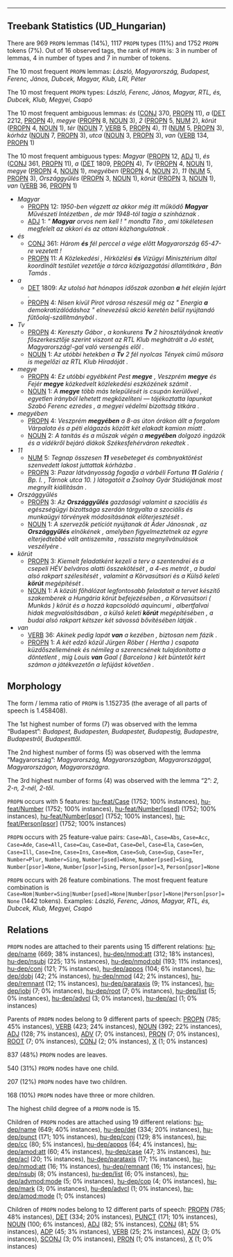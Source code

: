 

--------------------------------------------------------------------------------

## Treebank Statistics (UD_Hungarian)

There are 969 `PROPN` lemmas (14%), 1117 `PROPN` types (11%) and 1752 `PROPN` tokens (7%).
Out of 16 observed tags, the rank of `PROPN` is: 3 in number of lemmas, 4 in number of types and 7 in number of tokens.

The 10 most frequent `PROPN` lemmas: <em>László, Magyarország, Budapest, Ferenc, János, Dubcek, Magyar, Klub, LRI, Péter</em>

The 10 most frequent `PROPN` types:  <em>László, Ferenc, János, Magyar, RTL, és, Dubcek, Klub, Megyei, Csapó</em>

The 10 most frequent ambiguous lemmas: <em>és</em> ([CONJ]() 370, [PROPN]() 11), <em>a</em> ([DET]() 2212, [PROPN]() 4), <em>megye</em> ([PROPN]() 8, [NOUN]() 3), <em>2</em> ([PROPN]() 5, [NUM]() 2), <em>körút</em> ([PROPN]() 4, [NOUN]() 1), <em>tér</em> ([NOUN]() 7, [VERB]() 5, [PROPN]() 4), <em>11</em> ([NUM]() 5, [PROPN]() 3), <em>kórház</em> ([NOUN]() 7, [PROPN]() 3), <em>utca</em> ([NOUN]() 3, [PROPN]() 3), <em>van</em> ([VERB]() 134, [PROPN]() 1)

The 10 most frequent ambiguous types:  <em>Magyar</em> ([PROPN]() 12, [ADJ]() 1), <em>és</em> ([CONJ]() 361, [PROPN]() 11), <em>a</em> ([DET]() 1809, [PROPN]() 4), <em>Tv</em> ([PROPN]() 4, [NOUN]() 1), <em>megye</em> ([PROPN]() 4, [NOUN]() 1), <em>megyében</em> ([PROPN]() 4, [NOUN]() 2), <em>11</em> ([NUM]() 5, [PROPN]() 3), <em>Országgyűlés</em> ([PROPN]() 3, [NOUN]() 1), <em>körút</em> ([PROPN]() 3, [NOUN]() 1), <em>van</em> ([VERB]() 36, [PROPN]() 1)


* <em>Magyar</em>
  * [PROPN]() 12: <em>1950-ben végzett az akkor még itt működő <b>Magyar</b> Művészeti Intézetben , de már 1948-tól tagja a színháznak .</em>
  * [ADJ]() 1: <em>" <b>Magyar</b> orvos nem kell ! " mondta Tito , ami tökéletesen megfelelt az akkori és az ottani közhangulatnak .</em>
* <em>és</em>
  * [CONJ]() 361: <em>Három <b>és</b> fél perccel a vége előtt Magyarország 65-47-re vezetett !</em>
  * [PROPN]() 11: <em>A Közlekedési , Hírközlési <b>és</b> Vízügyi Minisztérium által koordinált testület vezetője a tárca közigazgatási államtitkára , Bán Tamás .</em>
* <em>a</em>
  * [DET]() 1809: <em>Az utolsó hat hónapos időszak azonban <b>a</b> hét elején lejárt .</em>
  * [PROPN]() 4: <em>Nisen kívül Pirot városa részesül még az " Energia <b>a</b> demokratizálódáshoz " elnevezésű akció keretén belül nyújtandó fűtőolaj-szállítmányból .</em>
* <em>Tv</em>
  * [PROPN]() 4: <em>Kereszty Gábor , a konkurens <b>Tv</b> 2 hírosztályának kreatív főszerkesztője szerint viszont az RTL Klub meghátrált a Jó estét, Magyarország!-gal való versengés elől .</em>
  * [NOUN]() 1: <em>Az utóbbi hetekben a <b>Tv</b> 2 fél nyolcas Tények című műsora is megelőzi az RTL Klub Híradóját .</em>
* <em>megye</em>
  * [PROPN]() 4: <em>Ez utóbbi egyébként Pest <b>megye</b> , Veszprém <b>megye</b> és Fejér <b>megye</b> közkedvelt közlekedési eszközének számít .</em>
  * [NOUN]() 1: <em>A <b>megye</b> több más települését is csupán kerülővel , egyetlen irányból lehetett megközelíteni — tájékoztatta lapunkat Szabó Ferenc ezredes , a megyei védelmi bizottság titkára .</em>
* <em>megyében</em>
  * [PROPN]() 4: <em>Veszprém <b>megyében</b> a 8-as úton órákon állt a forgalom Várpalota és a péti elágazás között két elakadt kamion miatt .</em>
  * [NOUN]() 2: <em>A tanítás és a műszak végén a <b>megyében</b> dolgozó ingázók és a vidékről bejáró diákok Székesfehérváron rekedtek .</em>
* <em>11</em>
  * [NUM]() 5: <em>Tegnap összesen <b>11</b> vesebeteget és combnyaktörést szenvedett lakost juttattak kórházba .</em>
  * [PROPN]() 3: <em>Pazar látványosság fogadja a várbéli Fortuna <b>11</b> Galéria ( Bp. I. , Tárnok utca 10. ) látogatóit a Zsolnay Gyár Stúdiójának most megnyílt kiállításán .</em>
* <em>Országgyűlés</em>
  * [PROPN]() 3: <em>Az <b>Országgyűlés</b> gazdasági valamint a szociális és egészségügyi bizottsága szerdán tárgyalta a szociális és munkaügyi törvények módosításának előterjesztését .</em>
  * [NOUN]() 1: <em>A szervezők petíciót nyújtanak át Áder Jánosnak , az <b>Országgyűlés</b> elnökének , amelyben figyelmeztetnek az egyre elterjedtebbé vált antiszemita , rasszista megnyilvánulások veszélyére .</em>
* <em>körút</em>
  * [PROPN]() 3: <em>Kiemelt feladatként kezeli a terv a szentendrei és a csepeli HÉV belváros alatti összekötését , a 4-es metrót , a budai alsó rakpart szélesítését , valamint a Körvasútsori és a Külső keleti <b>körút</b> megépítését .</em>
  * [NOUN]() 1: <em>A közúti főhálózat legfontosabb feladatait a tervet készítő szakemberek a Hungária körút befejezésében , a Körvasútsori ( Munkás ) körút és a hozzá kapcsolódó aquincumi , albertfalvai hidak megvalósításában , a külső keleti <b>körút</b> megépítésében , a budai alsó rakpart kétszer két sávossá bővítésében látják .</em>
* <em>van</em>
  * [VERB]() 36: <em>Akinek pedig lapát <b>van</b> a kezében , biztosan nem fázik .</em>
  * [PROPN]() 1: <em>A két edző közül Jürgen Röber ( Hertha ) csapata küzdőszellemének és némileg a szerencsének tulajdonította a döntetlent , míg Louis <b>van</b> Gaal ( Barcelona ) két büntetőt kért számon a játékvezetőn a lefújást követően .</em>

## Morphology

The form / lemma ratio of `PROPN` is 1.152735 (the average of all parts of speech is 1.458408).

The 1st highest number of forms (7) was observed with the lemma “Budapest”: <em>Budapest, Budapesten, Budapestet, Budapestig, Budapestre, Budapestről, Budapesttől</em>.

The 2nd highest number of forms (5) was observed with the lemma “Magyarország”: <em>Magyarország, Magyarországban, Magyarországgal, Magyarországon, Magyarországra</em>.

The 3rd highest number of forms (4) was observed with the lemma “2”: <em>2, 2-n, 2-nél, 2-től</em>.

`PROPN` occurs with 5 features: [hu-feat/Case]() (1752; 100% instances), [hu-feat/Number]() (1752; 100% instances), [hu-feat/Number[psed]]() (1752; 100% instances), [hu-feat/Number[psor]]() (1752; 100% instances), [hu-feat/Person[psor]]() (1752; 100% instances)

`PROPN` occurs with 25 feature-value pairs: `Case=Abl`, `Case=Abs`, `Case=Acc`, `Case=Ade`, `Case=All`, `Case=Cau`, `Case=Dat`, `Case=Del`, `Case=Ela`, `Case=Gen`, `Case=Ill`, `Case=Ine`, `Case=Ins`, `Case=Nom`, `Case=Sub`, `Case=Sup`, `Case=Ter`, `Number=Plur`, `Number=Sing`, `Number[psed]=None`, `Number[psed]=Sing`, `Number[psor]=None`, `Number[psor]=Sing`, `Person[psor]=3`, `Person[psor]=None`

`PROPN` occurs with 26 feature combinations.
The most frequent feature combination is `Case=Nom|Number=Sing|Number[psed]=None|Number[psor]=None|Person[psor]=None` (1442 tokens).
Examples: <em>László, Ferenc, János, Magyar, RTL, és, Dubcek, Klub, Megyei, Csapó</em>


## Relations

`PROPN` nodes are attached to their parents using 15 different relations: [hu-dep/name]() (669; 38% instances), [hu-dep/nmod:att]() (312; 18% instances), [hu-dep/nsubj]() (225; 13% instances), [hu-dep/nmod:obl]() (193; 11% instances), [hu-dep/conj]() (121; 7% instances), [hu-dep/appos]() (104; 6% instances), [hu-dep/dobj]() (42; 2% instances), [hu-dep/nmod]() (42; 2% instances), [hu-dep/remnant]() (12; 1% instances), [hu-dep/parataxis]() (9; 1% instances), [hu-dep/iobj]() (7; 0% instances), [hu-dep/root]() (7; 0% instances), [hu-dep/list]() (5; 0% instances), [hu-dep/advcl]() (3; 0% instances), [hu-dep/acl]() (1; 0% instances)

Parents of `PROPN` nodes belong to 9 different parts of speech: [PROPN]() (785; 45% instances), [VERB]() (423; 24% instances), [NOUN]() (392; 22% instances), [ADJ]() (128; 7% instances), [ADV]() (7; 0% instances), [PRON]() (7; 0% instances), [ROOT]() (7; 0% instances), [CONJ]() (2; 0% instances), [X]() (1; 0% instances)

837 (48%) `PROPN` nodes are leaves.

540 (31%) `PROPN` nodes have one child.

207 (12%) `PROPN` nodes have two children.

168 (10%) `PROPN` nodes have three or more children.

The highest child degree of a `PROPN` node is 15.

Children of `PROPN` nodes are attached using 19 different relations: [hu-dep/name]() (649; 40% instances), [hu-dep/det]() (334; 20% instances), [hu-dep/punct]() (171; 10% instances), [hu-dep/conj]() (129; 8% instances), [hu-dep/cc]() (80; 5% instances), [hu-dep/appos]() (64; 4% instances), [hu-dep/amod:att]() (60; 4% instances), [hu-dep/case]() (47; 3% instances), [hu-dep/acl]() (20; 1% instances), [hu-dep/parataxis]() (17; 1% instances), [hu-dep/nmod:att]() (16; 1% instances), [hu-dep/remnant]() (16; 1% instances), [hu-dep/nsubj]() (8; 0% instances), [hu-dep/list]() (6; 0% instances), [hu-dep/advmod:mode]() (5; 0% instances), [hu-dep/cop]() (4; 0% instances), [hu-dep/mark]() (3; 0% instances), [hu-dep/advcl]() (1; 0% instances), [hu-dep/amod:mode]() (1; 0% instances)

Children of `PROPN` nodes belong to 12 different parts of speech: [PROPN]() (785; 48% instances), [DET]() (334; 20% instances), [PUNCT]() (171; 10% instances), [NOUN]() (100; 6% instances), [ADJ]() (82; 5% instances), [CONJ]() (81; 5% instances), [ADP]() (45; 3% instances), [VERB]() (25; 2% instances), [ADV]() (3; 0% instances), [SCONJ]() (3; 0% instances), [PRON]() (1; 0% instances), [X]() (1; 0% instances)

